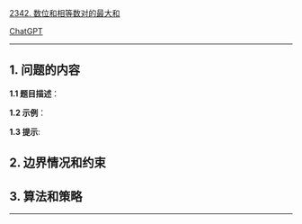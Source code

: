 [2342. 数位和相等数对的最大和](https://leetcode.cn/problems/max-sum-of-a-pair-with-equal-sum-of-digits)

[ChatGPT](chat.openai.com)

---

## 1. 问题的内容
**1.1 题目描述**：

**1.2 示例**：

**1.3 提示**:

## 2. 边界情况和约束


## 3. 算法和策略

---

